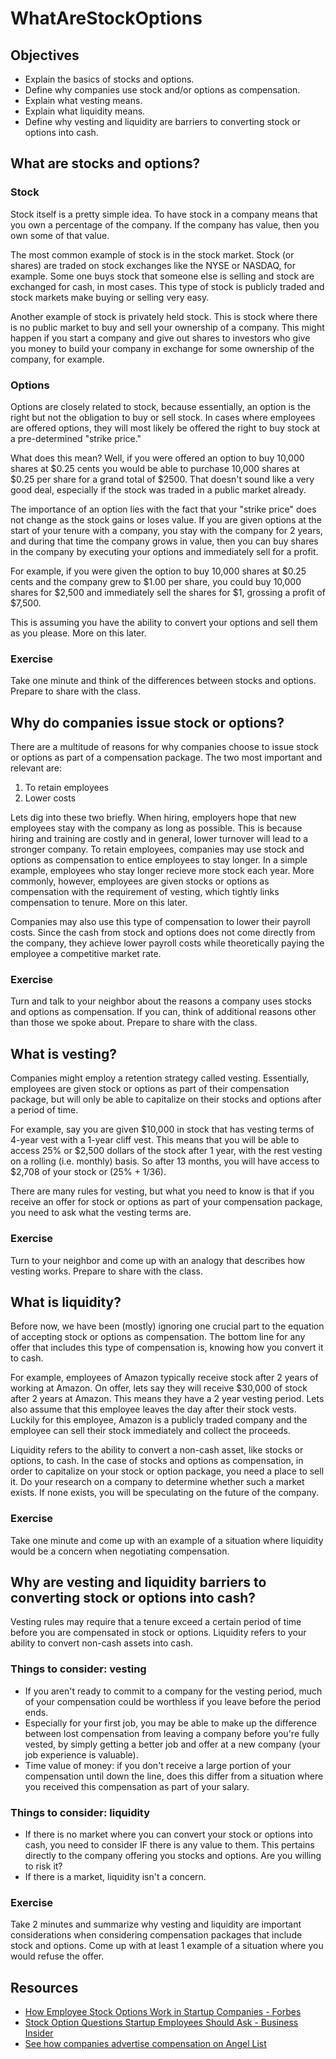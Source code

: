 # WhatAreStockOptions

## Objectives
* Explain the basics of stocks and options.
* Define why companies use stock and/or options as compensation.
* Explain what vesting means.
* Explain what liquidity means.
* Define why vesting and liquidity are barriers to converting stock or options into cash.

## What are stocks and options?

### Stock
Stock itself is a pretty simple idea. To have stock in a company means that you own a percentage of the company. If the company has value, then you own some of that value.

The most common example of stock is in the stock market. Stock (or shares) are traded on stock exchanges like the NYSE or NASDAQ, for example. Some one buys stock that someone else is selling and stock are exchanged for cash, in most cases. This type of stock is publicly traded and stock markets make buying or selling very easy.

Another example of stock is privately held stock. This is stock where there is no public market to buy and sell your ownership of a company. This might happen if you start a company and give out shares to investors who give you money to build your company in exchange for some ownership of the company, for example.

### Options
Options are closely related to stock, because essentially, an option is the right but not the obligation to buy or sell stock. In cases where employees are offered options, they will most likely be offered the right to buy stock at a pre-determined "strike price."

What does this mean? Well, if you were offered an option to buy 10,000 shares at $0.25 cents you would be able to purchase 10,000 shares at $0.25 per share for a grand total of $2500. That doesn't sound like a very good deal, especially if the stock was traded in a public market already.

The importance of an option lies with the fact that your "strike price" does not change as the stock gains or loses value. If you are given options at the start of your tenure with a company, you stay with the company for 2 years, and during that time the company grows in value, then you can buy shares in the company by executing your options and immediately sell for a profit.

For example, if you were given the option to buy 10,000 shares at $0.25 cents and the company grew to $1.00 per share, you could buy 10,000 shares for $2,500 and immediately sell the shares for $1, grossing a profit of $7,500.

This is assuming you have the ability to convert your options and sell them as you please. More on this later.

### Exercise
Take one minute and think of the differences between stocks and options. Prepare to share with the class.

## Why do companies issue stock or options?
There are a multitude of reasons for why companies choose to issue stock or options as part of a compensation package. The two most important and relevant are:
1. To retain employees
2. Lower costs

Lets dig into these two briefly. When hiring, employers hope that new employees stay with the company as long as possible. This is because hiring and training are costly and in general, lower turnover will lead to a stronger company. To retain employees, companies may use stock and options as compensation to entice employees to stay longer. In a simple example, employees who stay longer recieve more stock each year. More commonly, however, employees are given stocks or options as compensation with the requirement of vesting, which tightly links compensation to tenure. More on this later.

Companies may also use this type of compensation to lower their payroll costs. Since the cash from stock and options does not come directly from the company, they achieve lower payroll costs while theoretically paying the employee a competitive market rate.

### Exercise
Turn and talk to your neighbor about the reasons a company uses stocks and options as compensation. If you can, think of additional reasons other than those we spoke about. Prepare to share with the class.

## What is vesting?
Companies might employ a retention strategy called vesting. Essentially, employees are given stock or options as part of their compensation package, but will only be able to capitalize on their stocks and options after a period of time.

For example, say you are given $10,000 in stock that has vesting terms of 4-year vest with a 1-year cliff vest. This means that you will be able to access 25% or $2,500 dollars of the stock after 1 year, with the rest vesting on a rolling (i.e. monthly) basis. So after 13 months, you will have access to $2,708 of your stock or (25% + 1/36).

There are many rules for vesting, but what you need to know is that if you receive an offer for stock or options as part of your compensation package, you need to ask what the vesting terms are.

### Exercise
Turn to your neighbor and come up with an analogy that describes how vesting works. Prepare to share with the class.

## What is liquidity?
Before now, we have been (mostly) ignoring one crucial part to the equation of accepting stock or options as compensation. The bottom line for any offer that includes this type of compensation is, knowing how you convert it to cash.

For example, employees of Amazon typically receive stock after 2 years of working at Amazon. On offer, lets say they will receive $30,000 of stock after 2 years at Amazon. This means they have a 2 year vesting period. Lets also assume that this employee leaves the day after their stock vests. Luckily for this employee, Amazon is a publicly traded company and the employee can sell their stock immediately and collect the proceeds.

Liquidity refers to the ability to convert a non-cash asset, like stocks or options, to cash. In the case of stocks and options as compensation, in order to capitalize on your stock or option package, you need a place to sell it. Do your research on a company to determine whether such a market exists. If none exists, you will be speculating on the future of the company.

### Exercise
Take one minute and come up with an example of a situation where liquidity would be a concern when negotiating compensation.

## Why are vesting and liquidity barriers to converting stock or options into cash?

Vesting rules may require that a tenure exceed a certain period of time before you are compensated in stock or options. Liquidity refers to your ability to convert non-cash assets into cash.

### Things to consider: vesting
* If you aren't ready to commit to a company for the vesting period, much of your compensation could be worthless if you leave before the period ends.
* Especially for your first job, you may be able to make up the difference between lost compensation from leaving a company before you're fully vested, by simply getting a better job and offer at a new company (your job experience is valuable).
* Time value of money: if you don't receive a large portion of your compensation until down the line, does this differ from a situation where you received this compensation as part of your salary.

### Things to consider: liquidity
* If there is no market where you can convert your stock or options into cash, you need to consider IF there is any value to them. This pertains directly to the company offering you stocks and options. Are you willing to risk it?
* If there is a market, liquidity isn't a concern.

### Exercise
Take 2 minutes and summarize why vesting and liquidity are important considerations when considering compensation packages that include stock and options. Come up with at least 1 example of a situation where you would refuse the offer.

## Resources
* [How Employee Stock Options Work in Startup Companies - Forbes](https://www.forbes.com/sites/allbusiness/2016/02/27/how-employee-stock-options-work-in-startup-companies/#64e4a91d6633)
* [Stock Option Questions Startup Employees Should Ask - Business Insider](http://www.businessinsider.com/stock-option-questions-startup-employees-should-ask-2014-4)
* [See how companies advertise compensation on Angel List](angel.co)
